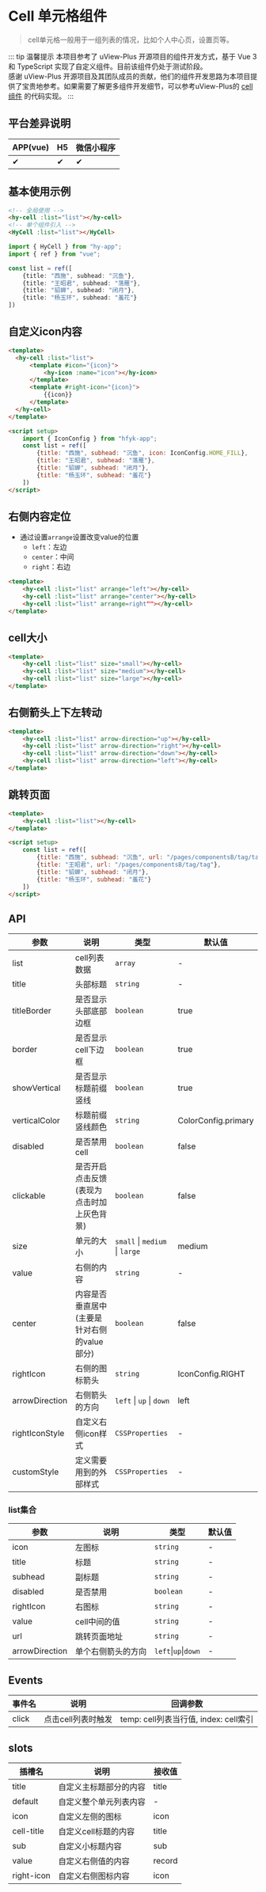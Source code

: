 # Cell 单元格组件
> cell单元格一般用于一组列表的情况，比如个人中心页，设置页等。

::: tip 温馨提示
本项目参考了 uView-Plus 开源项目的组件开发方式，基于 Vue 3 和 TypeScript 实现了自定义组件。目前该组件仍处于测试阶段。<br>
感谢 uView-Plus 开源项目及其团队成员的贡献，他们的组件开发思路为本项目提供了宝贵地参考。如果需要了解更多组件开发细节，可以参考uView-Plus的 [cell组件](https://uiadmin.net/uview-plus/components/cell.html) 的代码实现。
:::

## 平台差异说明

| APP(vue) | H5 | 微信小程序 |
|----------|----|-------|
| ✔        | ✔  | ✔     |

## 基本使用示例

```html
<!-- 全局使用 -->
<hy-cell :list="list"></hy-cell>
<!-- 单个组件引入 -->
<HyCell :list="list"></HyCell>
```
```ts
import { HyCell } from "hy-app";
import { ref } from "vue";

const list = ref([
    {title: "西施", subhead: "沉鱼"},
    {title: "王昭君", subhead: "落雁"},
    {title: "貂蝉", subhead: "闭月"},
    {title: "杨玉环", subhead: "羞花"}
])
```

## 自定义icon内容
```html
<template>
  <hy-cell :list="list">
      <template #icon="{icon}">
          <hy-icon :name="icon"></hy-icon>
      </template>
      <template #right-icon="{icon}">
          {{icon}}
      </template>
  </hy-cell>
</template>

<script setup>
    import { IconConfig } from "hfyk-app";
    const list = ref([
        {title: "西施", subhead: "沉鱼", icon: IconConfig.HOME_FILL},
        {title: "王昭君", subhead: "落雁"},
        {title: "貂蝉", subhead: "闭月"},
        {title: "杨玉环", subhead: "羞花"}
    ])
</script>
```

## 右侧内容定位
- 通过设置`arrange`设置改变value的位置
  - `left`：左边
  - `center`：中间
  - `right`：右边
```html
<template>
    <hy-cell :list="list" arrange="left"></hy-cell>
    <hy-cell :list="list" arrange="center"></hy-cell>
    <hy-cell :list="list" arrange=right""></hy-cell>
</template>
```

## cell大小
```html
<template>
    <hy-cell :list="list" size="small"></hy-cell>
    <hy-cell :list="list" size="medium"></hy-cell>
    <hy-cell :list="list" size="large"></hy-cell>
</template>
```

## 右侧箭头上下左转动
```html
<template>
    <hy-cell :list="list" arrow-direction="up"></hy-cell>
    <hy-cell :list="list" arrow-direction="right"></hy-cell>
    <hy-cell :list="list" arrow-direction="down"></hy-cell>
    <hy-cell :list="list" arrow-direction="left"></hy-cell>
</template>
```

## 跳转页面
```html
<template>
    <hy-cell :list="list"></hy-cell>
</template>

<script setup>
    const list = ref([
        {title: "西施", subhead: "沉鱼", url: "/pages/componentsB/tag/tag"},
        {title: "王昭君", url: "/pages/componentsB/tag/tag"},
        {title: "貂蝉", subhead: "闭月"},
        {title: "杨玉环", subhead: "羞花"}
    ])
</script>
```

## API

| 参数             | 说明                        | 类型                             | 默认值                 |
|----------------|---------------------------|--------------------------------|---------------------|
| list           | cell列表数据                  | `array`                        | -                   |
| title          | 头部标题                      | `string`                       | -                   |
| titleBorder    | 是否显示头部底部边框                | `boolean`                      | true                |
| border         | 是否显示cell下边框               | `boolean`                      | true                |
| showVertical   | 是否显示标题前缀竖线                | `boolean`                      | true                |
| verticalColor  | 标题前缀竖线颜色                  | `string`                       | ColorConfig.primary |
| disabled       | 是否禁用cell                  | `boolean`                      | false               |
| clickable      | 是否开启点击反馈(表现为点击时加上灰色背景)    | `boolean`                      | false               |
| size           | 单元的大小                     | `small` \| `medium` \| `large` | medium              |
| value          | 右侧的内容                     | `string`                       | -                   |
| center         | 内容是否垂直居中(主要是针对右侧的value部分) | `boolean`                      | false               |
| rightIcon      | 右侧的图标箭头                   | `string`                       | IconConfig.RIGHT    |
| arrowDirection | 右侧箭头的方向                   | `left` \| `up` \| `down`       | left                |
| rightIconStyle | 自定义右侧icon样式               | `CSSProperties`                | -                   |
| customStyle    | 定义需要用到的外部样式               | `CSSProperties`                | -                   |

### list集合

| 参数             | 说明        | 类型                   | 默认值 |
|----------------|-----------|----------------------|-----|
| icon           | 左图标       | `string`             | -   |
| title          | 标题        | `string`             | -   |
| subhead        | 副标题       | `string`             | -   |
| disabled       | 是否禁用      | `boolean`            | -   |
| rightIcon      | 右图标       | `string`             | -   |
| value          | cell中间的值  | `string`             | -   |
| url            | 跳转页面地址    | `string`             | -   |
| arrowDirection | 单个右侧箭头的方向 | `left`\|`up`\|`down` | -   |

## Events

| 事件名   | 说明          | 回调参数                           |
|-------|-------------|--------------------------------|
| click | 点击cell列表时触发 | temp: cell列表当行值, index: cell索引 |


## slots

| 插槽名        | 说明           | 接收值    |
|------------|--------------|--------|
| title      | 自定义主标题部分的内容  | title  |
| default    | 自定义整个单元列表内容  | -      |
| icon       | 自定义左侧的图标     | icon   |
| cell-title | 自定义cell标题的内容 | title  |
| sub        | 自定义小标题内容     | sub    |
| value      | 自定义右侧值的内容    | record |
| right-icon | 自定义右侧图标内容    | icon   |
